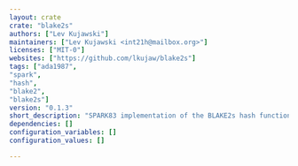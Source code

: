 ```yaml
---
layout: crate
crate: "blake2s"
authors: ["Lev Kujawski"]
maintainers: ["Lev Kujawski <int21h@mailbox.org>"]
licenses: ["MIT-0"]
websites: ["https://github.com/lkujaw/blake2s"]
tags: ["ada1987",
"spark",
"hash",
"blake2",
"blake2s"]
version: "0.1.3"
short_description: "SPARK83 implementation of the BLAKE2s hash function"
dependencies: []
configuration_variables: []
configuration_values: []

---
```



